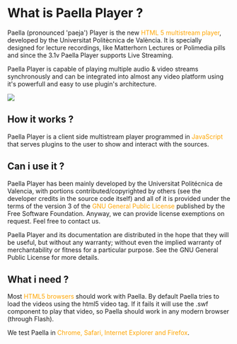 # What is Paella Player ?

Paella (pronounced 'paeja') Player is the new <span style="color: orange">HTML 5 multistream player</span>, developed by the Universitat Politècnica de València. It is specially designed for lecture recordings, like Matterhorn Lectures or Polimedia pills and since the 3.1v Paella Player supports Live Streaming.

Paella Player is capable of playing multiple audio & video streams synchronously and can be integrated into almost any video platform using it's powerfull and easy to use plugin's architecture.

<img src="http://paellaplayer.upv.es/images/capture_player.jpg"/>

## How it works ?

Paella Player is a client side multistream player programmed in <span style="color: orange">JavaScript</span> that serves plugins to the user to show and interact with the sources.

## Can i use it ?

Paella Player has been mainly developed by the Universitat Politécnica de Valencia, with portions contributed/copyrighted by others (see the developer credits in the source code itself) and all of it is provided under the terms of the version 3 of the <span style="color: orange">GNU General Public License</span> published by the Free Software Foundation. Anyway, we can provide license exemptions on request. Feel free to contact us.

Paella Player and its documentation are distributed in the hope that they will be useful, but without any warranty; without even the implied warranty of merchantability or fitness for a particular purpose. See the GNU General Public License for more details.

## What i need ?

Most <span style="color: orange">HTML5 browsers</span> should work with Paella. By default Paella tries to load the videos using the html5 video tag. If it fails it will use the .swf component to play that video, so Paella should work in any modern browser (through Flash).

We test Paella in <span style="color: orange">Chrome, Safari, Internet Explorer and Firefox</span>.